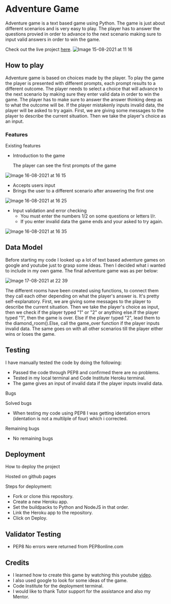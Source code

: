 # Adventure Game

Adventure game is a text based game using Python. The game is just about different scenarios and is very easy to play. The player has to answer the questions provied in order to advance to the next scenario making sure to input valid answers in order to win the game. 

Check out the live project [here](https://adventure-game-py.herokuapp.com/).
![Image 15-08-2021 at 11 16](https://user-images.githubusercontent.com/81257331/129475101-437fbfcf-11b0-47e9-baa4-05e7a505f6ee.jpg)

## How to play

Adventure game is based on choices made by the player. To play the game the player is presented with different prompts, each prompt results to a different outcome. The player needs to select a choice that will advance to the next scenario by making sure they enter valid data in order to win the game. The player has to make sure to answer the answer thinking deep as to what the outcome will be. If the player mistakenly inputs invalid data, the player will be asked to try again. First, we are giving some messages to the player to describe the current situation. Then we take the player's choice as an input. 


### Features
 Existing features
 * Introduction to the game
 
    The player can see the first prompts of the game
  
 ![Image 16-08-2021 at 16 15](https://user-images.githubusercontent.com/81257331/129587155-ad34fdf0-033c-4fd8-96c2-215175a9a915.jpg)
 
  * Accepts users input
  * Brings the user to a different scenario after answering the first one
   

![Image 16-08-2021 at 16 25](https://user-images.githubusercontent.com/81257331/129588779-54764694-019d-40af-ab9f-bab8db05a8aa.jpg)

* Input validation and error checking
   * You must enter the numbers 1/2 on some questions or letters l/r.
   * If you enter invalid data the game ends and your asked to try again.

![Image 16-08-2021 at 16 35](https://user-images.githubusercontent.com/81257331/129590192-85b5e0fd-47c6-4b7f-b9e7-a9667a608f5a.jpg)

## Data Model

Before starting my code I looked up a lot of text based adventure games on google and youtube just to grasp some ideas. Then I decided what i wanted to include in my own game. The final adventure game was as per below:

![Image 17-08-2021 at 22 39](https://user-images.githubusercontent.com/81257331/129804207-deec3a85-59cb-44a0-bf10-90eb69b6c591.jpg)


The different rooms have been created using functions, to connect them they call each other depending on what the player's answer is. It's pretty self-explanatory. First, we are giving some messages to the player to describe the current situation. Then we take the player's choice as input, then we check if the player typed "1" or "2" or anything else.If the player typed "1", then the game is over. Else if the player typed "2", lead them to the diamond_room().Else, call the game_over function if the player inputs invalid data. The same goes on with all other scenarios till the player either wins or loses the game.

 
## Testing

I have manually tested the code by doing the following:
* Passed the code through PEP8 and confirmed there are no problems.
* Tested in my local terminal and Code Institute Heroku terminal.
* The game gives an input of invalid data if the player inputs invalid data.


 Bugs
  
   Solved bugs
   * When testing my code using PEP8 I was getting identation errors (identation is not a multilple of four) which i corrected.
 
   Remaining bugs
   * No remaining bugs


 ## Deployment
 How to deploy the project

 Hosted on github pages

 Steps for deployment:

  * Fork or clone this repository.
  * Create a new Heroku app.
  * Set the buildpacks to Python and NodeJS in that order.
  * Link the Heroku app to the repository.
  * Click on Deploy.
 
  
## Validator Testing 
 * PEP8
  No errors were returned from PEP8online.com
  
  ## Credits
   * I learned how to create this game by watching this youtube [video](https://www.youtube.com/watch?v=DEcFCn2ubSg).
   * I also used google to look for some ideas of the game.
   * Code Institute for the deployment terminal.
   * I would like to thank Tutor support for the assistance and also my Mentor.
  
  
  
